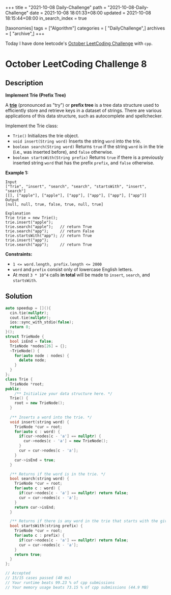 +++
title = "2021-10-08 Daily-Challenge"
path = "2021-10-08-Daily-Challenge"
date = 2021-10-08 18:01:33+08:00
updated = 2021-10-08 18:15:44+08:00
in_search_index = true

[taxonomies]
tags = ["Algorithm"]
categories = [ "DailyChallenge",]
archives = [ "archive",]
+++

Today I have done leetcode's [October LeetCoding Challenge](https://leetcode.com/problems/implement-trie-prefix-tree/) with `cpp`.

<!-- more -->

# October LeetCoding Challenge 8

## Description

**Implement Trie (Prefix Tree)**

A [**trie**](https://en.wikipedia.org/wiki/Trie) (pronounced as "try") or **prefix tree** is a tree data structure used to efficiently store and retrieve keys in a dataset of strings. There are various applications of this data structure, such as autocomplete and spellchecker.

Implement the Trie class:

- `Trie()` Initializes the trie object.
- `void insert(String word)` Inserts the string `word` into the trie.
- `boolean search(String word)` Returns `true` if the string `word` is in the trie (i.e., was inserted before), and `false` otherwise.
- `boolean startsWith(String prefix)` Returns `true` if there is a previously inserted string `word` that has the prefix `prefix`, and `false` otherwise.

 

**Example 1:**

```
Input
["Trie", "insert", "search", "search", "startsWith", "insert", "search"]
[[], ["apple"], ["apple"], ["app"], ["app"], ["app"], ["app"]]
Output
[null, null, true, false, true, null, true]

Explanation
Trie trie = new Trie();
trie.insert("apple");
trie.search("apple");   // return True
trie.search("app");     // return False
trie.startsWith("app"); // return True
trie.insert("app");
trie.search("app");     // return True
```

 

**Constraints:**

- `1 <= word.length, prefix.length <= 2000`
- `word` and `prefix` consist only of lowercase English letters.
- At most `3 * 10^4` calls **in total** will be made to `insert`, `search`, and `startsWith`.

## Solution

``` cpp
auto speedup = [](){
  cin.tie(nullptr);
  cout.tie(nullptr);
  ios::sync_with_stdio(false);
  return 0;
}();
struct TrieNode {
  bool isEnd = false;
  TrieNode *nodes[26] = {};
  ~TrieNode() {
    for(auto node : nodes) {
      delete node;
    }
  }
};
class Trie {
  TrieNode *root;
public:
    /** Initialize your data structure here. */
  Trie() {
    root = new TrieNode();
  }
  
  /** Inserts a word into the trie. */
  void insert(string word) {
    TrieNode *cur = root;
    for(auto c : word) {
      if(cur->nodes[c - 'a'] == nullptr) {
        cur->nodes[c - 'a'] = new TrieNode();
      }
      cur = cur->nodes[c - 'a'];
    }
    cur->isEnd = true;
  }

  /** Returns if the word is in the trie. */
  bool search(string word) {
    TrieNode *cur = root;
    for(auto c : word) {
      if(cur->nodes[c - 'a'] == nullptr) return false;
      cur = cur->nodes[c - 'a'];
    }
    return cur->isEnd;
  }

  /** Returns if there is any word in the trie that starts with the given prefix. */
  bool startsWith(string prefix) {
    TrieNode *cur = root;
    for(auto c : prefix) {
      if(cur->nodes[c - 'a'] == nullptr) return false;
      cur = cur->nodes[c - 'a'];
    }
    return true;
  }
};

// Accepted
// 15/15 cases passed (40 ms)
// Your runtime beats 99.23 % of cpp submissions
// Your memory usage beats 73.15 % of cpp submissions (44.9 MB)
```
